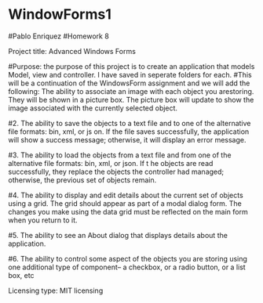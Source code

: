 # WindowForms1
#Pablo Enriquez #Homework 8

Project title: Advanced Windows Forms

#Purpose: the purpose of this project is to create an application that models Model, view and controller. I have saved in seperate folders for each. #This will be a continuation of the WindowsForm assignment and we will add the following: The ability to associate an image with each object you arestoring. They will be shown in a picture box. The picture box will update to show the image associated with the currently selected object.

#2. The ability to save the objects to a text file and to one of the alternative file formats: bin, xml, or js on. If the file saves successfully, the application will show a success message; otherwise, it will display an error message.

#3. The ability to load the objects from a text file and from one of the alternative file formats: bin, xml, or json. If t he objects are read successfully, they replace the objects the controller had managed; otherwise, the previous set of objects remain.

#4. The ability to display and edit details about the current set of objects using a grid. The grid should appear as part of a modal dialog form. The changes you make using the data grid must be reflected on the main form when you return to it.

#5. The ability to see an About dialog that displays details about the application.

#6. The ability to control some aspect of the objects you are storing using one additional type of component– a checkbox, or a radio button, or a list box, etc

Licensing type: MIT licensing
